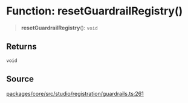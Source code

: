 # Function: resetGuardrailRegistry()

> **resetGuardrailRegistry**(): `void`

## Returns

`void`

## Source

[packages/core/src/studio/registration/guardrails.ts:261](https://github.com/VictorS67/encre/blob/42c3bddca4be2d23ad959c1c99381eefbf43789c/packages/core/src/studio/registration/guardrails.ts#L261)
